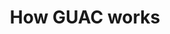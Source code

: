 ---
layout: page
title: How GUAC works
permalink: /how-guac-works/
has_children: true
nav_order: 4
---